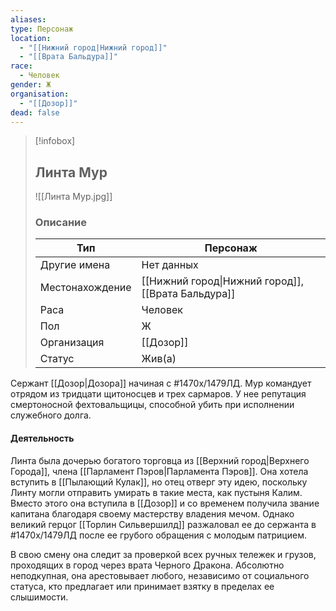 ```yaml
---
aliases: 
type: Персонаж
location:
  - "[[Нижний город|Нижний город]]"
  - "[[Врата Бальдура]]"
race:
  - Человек
gender: Ж
organisation:
  - "[[Дозор]]"
dead: false
---
```


> [!infobox]
> 
> ## Линта Мур
> 
> ![[Линта Мур.jpg]]
> 
> ### Описание
> 
> | Тип | Персонаж |
> | --- | --- |
> | Другие имена| Нет данных |
> | Местонахождение | [[Нижний город\|Нижний город]],[[Врата Бальдура]] |
> | Раса | Человек |
> | Пол | Ж |
> | Организация | [[Дозор]] |
> | Статус | Жив(а) |
Сержант [[Дозор|Дозора]] начиная с #1470х/1479ЛД.
Мур командует отрядом из тридцати щитоносцев и трех сармаров. У нее репутация смертоносной фехтовальщицы, способной убить при исполнении служебного долга.

#### Деятельность 
Линта была дочерью богатого торговца из [[Верхний город|Верхнего Города]], члена [[Парламент Пэров|Парламента Пэров]]. Она хотела вступить в [[Пылающий Кулак]], но отец отверг эту идею, поскольку Линту могли отправить умирать в такие места, как пустыня Калим. Вместо этого она вступила в [[Дозор]] и со временем получила звание капитана благодаря своему мастерству владения мечом. Однако великий герцог [[Торлин Сильвершилд]] разжаловал ее до сержанта в #1470х/1479ЛД после ее грубого обращения с молодым патрицием. 

В свою смену она следит за проверкой всех ручных тележек и грузов, проходящих в город через врата Черного Дракона. Абсолютно неподкупная, она арестовывает любого, независимо от социального статуса, кто предлагает или принимает взятку в пределах ее слышимости.
